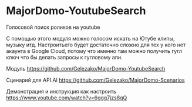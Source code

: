 # MajorDomo-YoutubeSearch
Голосовой поиск роликов на youtube

С помощью этого модуля можно голосом искать на Ютубе клипы, музыку итд. Настроитьего будет достаточно сложно для тех у кого нет акаунта в Google Cloud, потому что именно там можно получить гугл ключ что бы делать запросы к гугловому апи.

Модуль
https://github.com/Gelezako/MajorDomo-YoutubeSearch

Сценарий для API.AI
https://github.com/Gelezako/MajorDomo-Scenarios

Демонстрация и инструкция как настроить
https://www.youtube.com/watch?v=6ggg7jzs8qQ

